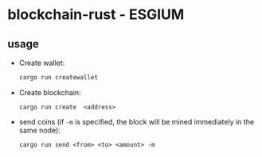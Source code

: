 # blockchain-rust - ESGIUM

## usage

- Create wallet:
  ```sh
  cargo run createwallet
  ```
- Create blockchain:
  ```
  cargo run create  <address>
  ```
- send coins (if `-m` is specified, the block will be mined immediately in the same node):
  ```
  cargo run send <from> <to> <amount> -m 
  ```

